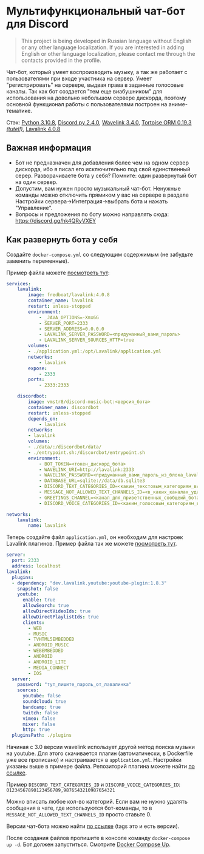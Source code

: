 # Мультифункциональный чат-бот для Discord

> This project is being developed in Russian language without English or any other language localization. If you are interested in adding English or other language localization, please contact me through the contacts provided in the profile.

Чат-бот, который умеет воспроизводить музыку, а так же работает с пользователями при входе участника на сервер. Умеет "регистрировать" на сервере, выдвая права в заданные голосовые каналы. Так как бот создается "тем еще виабушником" для использования на довольно небольшом сервере дискорда, поэтому основной функционал работы с пользователями построен на аниме-тематике.

Стэк: [Python 3.10.8](https://www.python.org/doc/), [Discord.py 2.4.0](https://discordpy.readthedocs.io/en/stable/), [Wavelink 3.4.0](https://wavelink.dev/en/latest/), [Tortoise ORM 0.19.3](https://tortoise.github.io/index.html) [*(tutel!)*](https://youtu.be/oxzEdm29JLw), [Lavalink 4.0.8](https://github.com/lavalink-devs/Lavalink)

## Важная информация
* Бот не предназначен для добавления более чем на одном сервер дискорда, ибо я писал его исключительно под свой единственный серер. Разворачиваете бота у себя? Помните: один развернутый бот на один сервер.
* Допустим, вам нужен просто музыкальный чат-бот. Ненужные команды можно отключить прямиком у вас на сервере в разделе Настройки сервера->Интеграция->выбрать бота и нажать "Управление". 
* Вопросы и предложения по боту можно направлять сюда: https://discord.gg/hk4QRyVXEY

## Как развернуть бота у себя
Создайте `docker-compose.yml` со следующим содержимым (не забудьте заменить переменные).

Пример файла можете [посмотреть тут](./docker-compose_example.yml):
```yaml
services:
    lavalink:
        image: fredboat/lavalink:4.0.8
        container_name: lavalink
        restart: unless-stopped
        environment:
            - _JAVA_OPTIONS=-Xmx6G
            - SERVER_PORT=2333
            - SERVER_ADDRESS=0.0.0.0
            - LAVALINK_SERVER_PASSWORD=<придуманный_вами_пароль>
            - LAVALINK_SERVER_SOURCES_HTTP=true
        volumes:
        - ./application.yml:/opt/Lavalink/application.yml
        networks:
            - lavalink
        expose:
            - 2333
        ports:
            - 2333:2333

    discordbot:
        image: vmstr8/discord-music-bot:<версия_бота>
        container_name: discordbot
        restart: unless-stopped
        depends_on:
            - lavalink
        networks:
        - lavalink
        volumes:
        - ./data/:/discordbot/data/
        - ./entrypoint.sh:/discordbot/entrypoint.sh
        environment:
            - BOT_TOKEN=<токен_дискорд_бота>
            - WAVELINK_URI=http://lavalink:2333
            - WAVELINK_PASSWORD=<придуманный_вами_пароль_из_блока_lavalink>
            - DATABASE_URL=sqlite://data/db.sqlite3
            - DISCORD_TEXT_CATEGORIES_ID=<каким_текстовым_категориям_выдавать_разрешение_через_запятую>
            - MESSAGE_NOT_ALLOWED_TEXT_CHANNELS_ID=<в_каких_каналах_удалять_собщения_пользователей>
            - GREETINGS_CHANNEL=<канал_для_приветственных_сообщеий_бота>
            - DISCORD_VOICE_CATEGORIES_ID=<каким_голосовым_категориям_выдавать_разрешение_через_запятую>

networks:
    lavalink:
        name: lavalink
```

Теперь создайте файл `application.yml`, он необходим для настроек Lavalink плагинов. Пример файла так же можете [посмотреть тут](./application_example.yml).
```yaml
server:
  port: 2333
  address: localhost
lavalink:
  plugins:
  - dependency: "dev.lavalink.youtube:youtube-plugin:1.8.3"
    snapshot: false 
    youtube:
      enable: true
      allowSearch: true
      allowDirectVideoIds: true
      allowDirectPlaylistIds: true
      clients:
        - WEB
        - MUSIC
        - TVHTML5EMBEDDED
        - ANDROID_MUSIC
        - WEBEMBEDDED
        - ANDROID
        - ANDROID_LITE
        - MEDIA_CONNECT
        - IOS
  server:
    password: "тут_пишите_пароль_от_лавалинка"
    sources:
      youtube: false
      soundcloud: true
      bandcamp: true
      twitch: false
      vimeo: false
      mixer: false
      http: true
  pluginsPath: ./plugins

```
Начиная с 3.0 версии wavelink использует другой метод поиска музыки на youtube. Для этого скачивается плагин (автоматически, в Dockerfile уже все прописано) и настраивается в `application.yml`. Настройки указаны выше в примере файла. Репозиторий плагина можете найти [по ссылке](https://github.com/lavalink-devs/youtube-source).

Пример `DISCORD_TEXT_CATEGORIES_ID` и `DISCORD_VOICE_CATEGORIES_ID`: `01234567890123456789,9876543210987654321`

Можно вписать любое кол-во категорий. Если вам не нужно удалять сообщения в чате, где используются бот-команды, то в `MESSAGE_NOT_ALLOWED_TEXT_CHANNELS_ID` просто ставьте 0.

Версии чат-бота можно найти [по ссылке](https://hub.docker.com/repository/docker/vmstr8/discord-music-bot/general) (tags это и есть версии).

После создания файлов пропишите в консоле команду `docker-compose up -d`. Бот должен запуститься. Смотрите [Docker Compose Up](https://github.com/lavalink-devs/Lavalink#:~:text=d.%20See-,Docker%20Compose%20Up,-If%20your%20bot).